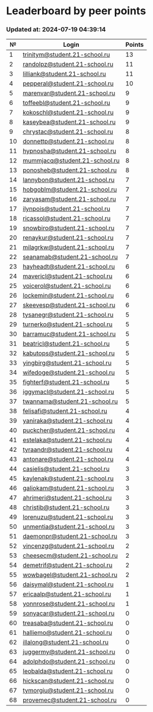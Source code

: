 # Leaderboard by peer points

### Updated at: 2024-07-19 04:39:14

| № | Login | Points |
|---|-------|--------|
|1|trinitym@student.21-school.ru|13|
|2|randolpz@student.21-school.ru|11|
|3|lilliank@student.21-school.ru|11|
|4|pepperal@student.21-school.ru|10|
|5|marenvar@student.21-school.ru|9|
|6|toffeebl@student.21-school.ru|9|
|7|kokoschl@student.21-school.ru|9|
|8|kaseybea@student.21-school.ru|9|
|9|chrystac@student.21-school.ru|8|
|10|donnettp@student.21-school.ru|8|
|11|hypnosha@student.21-school.ru|8|
|12|mummjacq@student.21-school.ru|8|
|13|ponosheb@student.21-school.ru|8|
|14|lannybon@student.21-school.ru|7|
|15|hobgoblm@student.21-school.ru|7|
|16|zaryasam@student.21-school.ru|7|
|17|ilynpois@student.21-school.ru|7|
|18|ricassol@student.21-school.ru|7|
|19|snowbiro@student.21-school.ru|7|
|20|renaykur@student.21-school.ru|7|
|21|milagrkw@student.21-school.ru|7|
|22|seanamab@student.21-school.ru|7|
|23|hayheadt@student.21-school.ru|6|
|24|mavericl@student.21-school.ru|6|
|25|voicerol@student.21-school.ru|6|
|26|lockemin@student.21-school.ru|6|
|27|skeevesp@student.21-school.ru|6|
|28|tysanegr@student.21-school.ru|5|
|29|turnerko@student.21-school.ru|5|
|30|barramuc@student.21-school.ru|5|
|31|beatricl@student.21-school.ru|5|
|32|kabutops@student.21-school.ru|5|
|33|yingbirg@student.21-school.ru|5|
|34|wifedoge@student.21-school.ru|5|
|35|fighterf@student.21-school.ru|5|
|36|iggymacl@student.21-school.ru|5|
|37|twannama@student.21-school.ru|5|
|38|felisafi@student.21-school.ru|4|
|39|yaniraka@student.21-school.ru|4|
|40|puckcher@student.21-school.ru|4|
|41|estelaka@student.21-school.ru|4|
|42|tyraandr@student.21-school.ru|4|
|43|antonare@student.21-school.ru|4|
|44|casielis@student.21-school.ru|3|
|45|kaylenak@student.21-school.ru|3|
|46|galiokam@student.21-school.ru|3|
|47|ahrimeri@student.21-school.ru|3|
|48|christib@student.21-school.ru|3|
|49|lorenuzu@student.21-school.ru|3|
|50|unmentia@student.21-school.ru|3|
|51|daemonpr@student.21-school.ru|3|
|52|vincenzg@student.21-school.ru|2|
|53|cheesecm@student.21-school.ru|2|
|54|demetrif@student.21-school.ru|2|
|55|wowbagel@student.21-school.ru|2|
|56|daisymal@student.21-school.ru|1|
|57|ericaalp@student.21-school.ru|1|
|58|yonnrose@student.21-school.ru|1|
|59|sonyacar@student.21-school.ru|0|
|60|treasaba@student.21-school.ru|0|
|61|halliemo@student.21-school.ru|0|
|62|illalong@student.21-school.ru|0|
|63|juggermy@student.21-school.ru|0|
|64|adolphdo@student.21-school.ru|0|
|65|leobalda@student.21-school.ru|0|
|66|hickscan@student.21-school.ru|0|
|67|tymorgiu@student.21-school.ru|0|
|68|provemec@student.21-school.ru|0|

